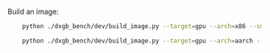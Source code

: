Build an image:

``` sh
	python ./dxgb_bench/dev/build_image.py --target=gpu --arch=x86 --sm=89
```

``` sh
	python ./dxgb_bench/dev/build_image.py --target=gpu --arch=aarch --sm=90a
```
